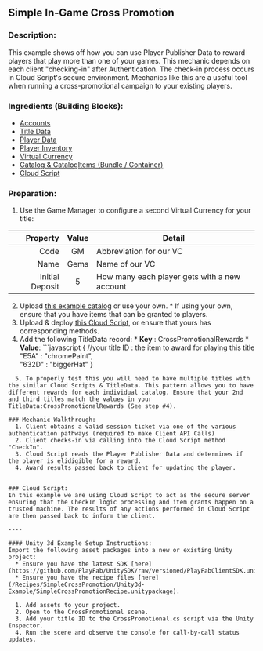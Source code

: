 ## Simple In-Game Cross Promotion 
### Description:
This example shows off how you can use Player Publisher Data to reward players that play more than one of your games. This mechanic depends on each client "checking-in" after Authentication. The check-in process occurs in Cloud Script's secure environment. Mechanics like this are a useful tool when running a cross-promotional campaign to your existing players. 

### Ingredients (Building Blocks):
  * [Accounts](https://api.playfab.com/docs/building-blocks#Accounts)
  * [Title Data](https://api.playfab.com/docs/building-blocks#Title_Data)
  * [Player Data](https://api.playfab.com/docs/building-blocks#Player_Data)
  * [Player Inventory](https://api.playfab.com/docs/building-blocks#Player_Inventory)
  * [Virtual Currency](https://api.playfab.com/docs/building-blocks#Virtual_Currency)
  * [Catalog & CatalogItems (Bundle / Container)](https://api.playfab.com/docs/building-blocks#Catalog)
  * [Cloud Script](https://api.playfab.com/docs/building-blocks#Cloud_Script)

### Preparation:
  1. Use the Game Manager to configure a second Virtual Currency for your title:

  | Property | Value | Detail
  ---: | :---: | --- 
  Code | GM | Abbreviation for our VC
  Name | Gems | Name of our VC
  Initial Deposit | 5 | How many each player gets with a new account

  2. Upload [this example catalog](/Recipes/SimpleCrossPromotion/PlayFab-JSON/Catalog.json) or use your own.
	* If using your own, ensure that you have items that can be granted to players.
  3. Upload & deploy [this Cloud Script](/Recipes/SimpleCrossPromotion/CloudScript.js), or ensure that yours has corresponding methods.  
  4. Add the following TitleData record:
	* **Key** : CrossPromotionalRewards
	* **Value**: 
	```javascript
{ 
	//your title ID : the item to award for playing this title
  "E5A" : "chromePaint",  
	"632D" : "biggerHat" 
}
``` 
  5. To properly test this you will need to have multiple titles with the similar Cloud Scripts & TitleData. This pattern allows you to have different rewards for each individual catalog. Ensure that your 2nd and third titles match the values in your TitleData:CrossPromotionalRewards (See step #4).

### Mechanic Walkthrough:
  1. Client obtains a valid session ticket via one of the various authentication pathways (required to make Client API Calls)
  2. Client checks-in via calling into the Cloud Script method "CheckIn". 
  3. Cloud Script reads the Player Publisher Data and determines if the player is elidigible for a reward.
  4. Award results passed back to client for updating the player.


### Cloud Script:
In this example we are using Cloud Script to act as the secure server ensuring that the CheckIn logic processing and item grants happen on a trusted machine. The results of any actions performed in Cloud Script are then passed back to inform the client.

----

#### Unity 3d Example Setup Instructions:
Import the following asset packages into a new or existing Unity project:
  * Ensure you have the latest SDK [here](https://github.com/PlayFab/UnitySDK/raw/versioned/PlayFabClientSDK.unitypackage).
  * Ensure you have the recipe files [here](/Recipes/SimpleCrossPromotion/Unity3d-Example/SimpleCrossPromotionRecipe.unitypackage).
  
  1. Add assets to your project. 
  2. Open to the CrossPromotional scene.
  3. Add your title ID to the CrossPromotional.cs script via the Unity Inspector.
  4. Run the scene and observe the console for call-by-call status updates.

